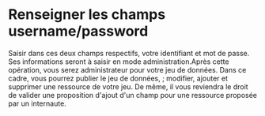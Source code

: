 # Renseigner les champs username/password

Saisir dans ces deux champs respectifs, votre identifiant et mot de passe. Ses informations seront à saisir en mode administration.Après cette opération, vous serez administrateur pour votre jeu de données. Dans ce cadre, vous pourrez publier le jeu de données, ; modifier, ajouter et supprimer une ressource de votre jeu. De même, il vous reviendra le droit de valider une proposition d'ajout d'un champ pour une ressource proposée par un internaute.

